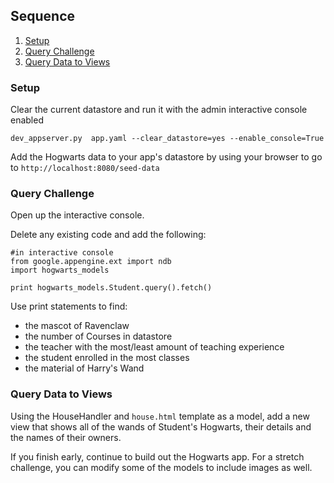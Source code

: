 ## Sequence
1. [Setup](#setup)
2. [Query Challenge](query-challenge)
3. [Query Data to Views](query-data-to-views)

### Setup
Clear the current datastore and run it with the admin interactive console
enabled

  `dev_appserver.py  app.yaml --clear_datastore=yes --enable_console=True`

Add the Hogwarts data to your app's datastore by using your browser to go to
`http://localhost:8080/seed-data`


### Query Challenge
Open up the interactive console.

Delete any existing code and add the following:
```
#in interactive console
from google.appengine.ext import ndb
import hogwarts_models

print hogwarts_models.Student.query().fetch()
```
Use print statements to find:
- the mascot of Ravenclaw
- the number of Courses in datastore
- the teacher with the most/least amount of teaching experience
- the student enrolled in the most classes
- the material of Harry's Wand

### Query Data to Views
Using the HouseHandler and `house.html` template as a model, add a new view
that shows all of the wands of Student's Hogwarts, their details and the names
of their owners.

If you finish early, continue to build out the Hogwarts app. For a stretch
challenge, you can modify some of the models to include images as well.
